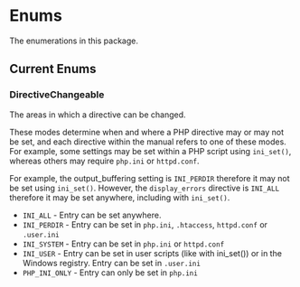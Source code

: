 # Enums

The enumerations in this package.

## Current Enums

### DirectiveChangeable
The areas in which a directive can be changed.

These modes determine when and where a PHP directive may or may not be set, and each
directive within the manual refers to one of these modes. For example, some settings may
be set within a PHP script using `ini_set()`, whereas others may require `php.ini` or
`httpd.conf`.

For example, the output_buffering setting is `INI_PERDIR` therefore it may not be set
using `ini_set()`. However, the `display_errors` directive is `INI_ALL` therefore it may
be set anywhere, including with `ini_set()`.

- `INI_ALL` - Entry can be set anywhere.
- `INI_PERDIR` - Entry can be set in `php.ini`, `.htaccess`, `httpd.conf` or `.user.ini`
- `INI_SYSTEM` - Entry can be set in `php.ini` or `httpd.conf`
- `INI_USER` - Entry can be set in user scripts (like with ini_set()) or in the Windows registry. Entry can be set in `.user.ini`
- `PHP_INI_ONLY` - Entry can only be set in `php.ini`